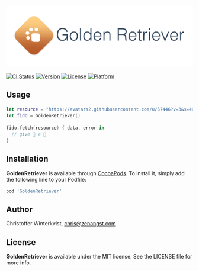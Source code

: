 ![GoldenRetriever logo](https://raw.githubusercontent.com/zenangst/GoldenRetriever/master/Images/logo_v2.png)

[![CI Status](http://img.shields.io/travis/zenangst/GoldenRetriever.svg?style=flat)](https://travis-ci.org/zenangst/GoldenRetriever)
[![Version](https://img.shields.io/cocoapods/v/GoldenRetriever.svg?style=flat)](http://cocoadocs.org/docsets/GoldenRetriever)
[![License](https://img.shields.io/cocoapods/l/GoldenRetriever.svg?style=flat)](http://cocoadocs.org/docsets/GoldenRetriever)
[![Platform](https://img.shields.io/cocoapods/p/GoldenRetriever.svg?style=flat)](http://cocoadocs.org/docsets/GoldenRetriever)

## Usage

```swift
let resource = "https://avatars2.githubusercontent.com/u/57446?v=3&s=460"
let fido = GoldenRetriever()

fido.fetch(resource) { data, error in
  // give 🐶 a 🍬
}
```

## Installation

**GoldenRetriever** is available through [CocoaPods](http://cocoapods.org). To install
it, simply add the following line to your Podfile:

```ruby
pod 'GoldenRetriever'
```

## Author

Christoffer Winterkvist, chris@zenangst.com

## License

**GoldenRetriever** is available under the MIT license. See the LICENSE file for more info.
